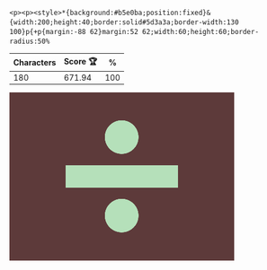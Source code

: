 `<p><p><style>*{background:#b5e0ba;position:fixed}&{width:200;height:40;border:solid#5d3a3a;border-width:130 100}p{+p{margin:-88 62}margin:52 62;width:60;height:60;border-radius:50%`

| Characters | Score 🏆 | %   |
| ---------- | -------- | --- |
| 180        | 671.94   | 100 |

![](/2024/Sep2024/23/20240923.png)
